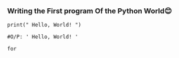 ### Writing the First program Of the Python World😊

```
print(" Hello, World! ")

#O/P: ' Hello, World! '

for
```